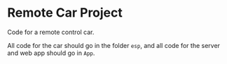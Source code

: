 # Remote Car Project
Code for a remote control car.

All code for the car should go in the folder `esp`, and all code for the server and web app should go in `App`.
